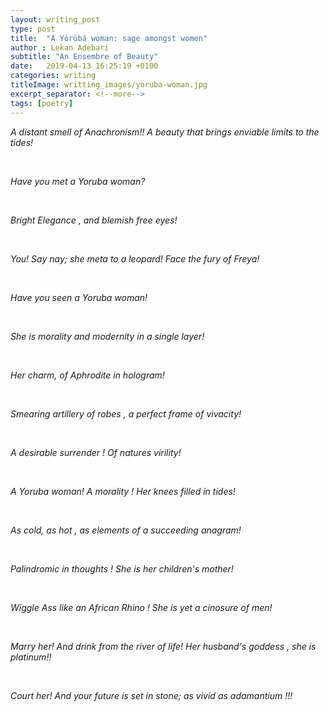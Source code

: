 ```yaml
---
layout: writing_post
type: post
title:  "A Yòrùbá woman: sage amongst women"
author : Lekan Adebari
subtitle: "An Ensembre of Beauty"
date:   2019-04-13 16:25:19 +0100
categories: writing
titleImage: writting_images/yoruba-woman.jpg
excerpt_separator: <!--more-->
tags: [poetry]
---
```


<p><em>A distant smell of Anachronism!! A beauty that brings enviable limits to the tides!</em></p>
<br>
<p><em>Have you met a Yoruba woman?</em></p>
<br>
<p><em>Bright Elegance , and blemish free eyes!</em></p>
<br>
<!--more-->
<p><em>You! Say nay; she meta to a leopard! Face the fury of Freya!</em></p>
<br>
<p><em>Have you seen a Yoruba woman!</em></p>
<br>
<p><em>She is morality and modernity in a single layer!</em></p>
<br>

<p><em>Her charm, of Aphrodite in hologram!</em></p>
<br>
<p><em>Smearing artillery of robes , a perfect frame of vivacity!</em></p>
<br>
<p><em>A desirable surrender ! Of natures virility!</em></p>
<br>
<p><em>A Yoruba woman! A morality ! Her knees filled in tides!</em></p>
<br>
<p><em>As cold, as hot , as elements of a succeeding anagram!</em></p>
<br>

<p><em>Palindromic in thoughts ! She is her children's mother!</em></p>
<br>
<p><em>Wiggle Ass like an African Rhino ! She is yet a cinosure of men!</em></p>
<br>
<p><em>Marry her! And drink from the river of life! Her husband's goddess , she is platinum!!</em></p>
<br>
<p><em>Court her! And your future is set in stone; as vivid as adamantium !!!</em></p>
<br>


